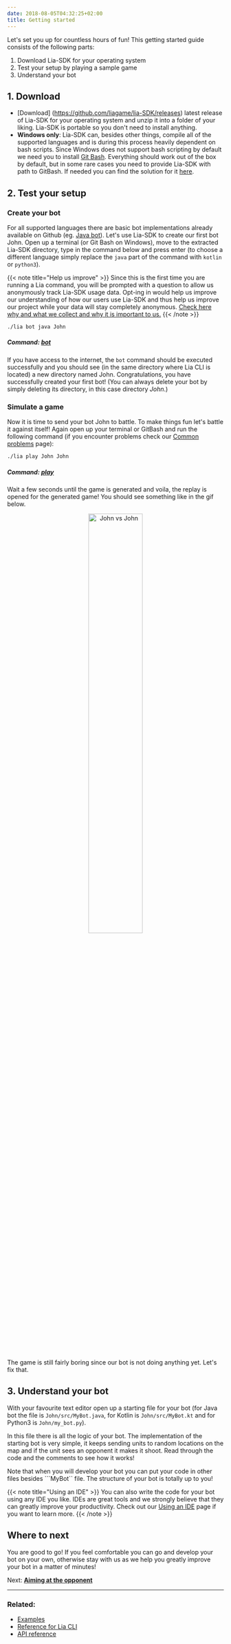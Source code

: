 ```yaml
---
date: 2018-08-05T04:32:25+02:00
title: Getting started
---
```



Let's set you up for countless hours of fun! This getting started guide consists of the following parts:

1. Download Lia-SDK for your operating system
2. Test your setup by playing a sample game
3. Understand your bot

## 1. Download

* [Download] (https://github.com/liagame/lia-SDK/releases) latest release of Lia-SDK for your operating system and unzip it into a folder of your liking. 
Lia-SDK is portable so you don't need to install anything.
* **Windows only**: Lia-SDK can, besides other things, compile all of the supported languages and is during this process heavily dependent on bash scripts. 
Since Windows does not support bash scripting by default we need you to install [Git Bash](https://gitforwindows.org/). 
Everything should work out of the box by default, but in some rare cases you need to provide Lia-SDK with path to GitBash. 
If needed you can find the solution for it <a href="/common-problems/#2-windows-only-lia-sdk-can-t-find-gitbash-installation" target="_blank">here</a>.

## 2. Test your setup

<!-- When you unzip Lia-SDK you see two things: 

* **lia** - Is a CLI (command line interface) program which will help you set up your bots, simulate battles between them, manage updates and much more.
* **data directory** - Lia specific stuff that you don't need to worry about for now. 

Next to *lia* executable and *data* directory Lia-SDK will also store your bots and generated replays. 
Now let's check if everything works as expected by running a sample game between two bots. -->

### Create your bot

For all supported languages there are basic bot implementations already available on Github (eg. [Java bot](https://github.com/liagame/java-bot)). 
Let's use Lia-SDK to create our first bot John. 
Open up a terminal (or Git Bash on Windows), move to the extracted Lia-SDK directory, type in the command below and press enter (to choose a different language simply replace the ```java``` part of the command with ```kotlin``` or ```python3```).

{{< note title="Help us improve" >}}
Since this is the first time you are running a Lia command, you will be prompted with a question to allow us anonymously track Lia-SDK usage data. 
Opt-ing in would help us improve our understanding of how our users use Lia-SDK and thus help us improve our project while your data will stay completely anonymous. 
[Check here why and what we collect and why it is important to us.](/privacy-policy/#what-data-we-collect-and-why) 
{{< /note >}}

```bash
./lia bot java John
```
##### *Command:* [*bot*](/lia-cli/#bot)

If you have access to the internet, the ```bot``` command should be executed successfully and you should see (in the same directory where Lia CLI is located) a new directory named John. 
Congratulations, you have successfully created your first bot!
(You can always delete your bot by simply deleting its directory, in this case directory *John*.)

### Simulate a game

Now it is time to send your bot John to battle. 
To make things fun let's battle it against itself! Again open up your terminal or GitBash and run the following command (if you encounter problems check our <a href="/common-problems/" target="_blank">Common problems</a> page):

```bash
./lia play John John
```
##### *Command:* [*play*](/lia-cli/#play)

Wait a few seconds until the game is generated and voila, the replay is opened for the generated game! 
You should see something like in the gif below.

 <div style="text-align:center"><img src="/static/docs/gifs/john-vs-john.gif" alt="John vs John" width="50%"/></div>

The game is still fairly boring since our bot is not doing anything yet. 
Let's fix that.

## 3. Understand your bot

With your favourite text editor open up a starting file for your bot (for Java bot the file is ```John/src/MyBot.java```, for Kotlin is ```John/src/MyBot.kt``` and for Python3 is ```John/my_bot.py```). 

In this file there is all the logic of your bot. The implementation of the starting bot is very simple, it keeps sending units to random locations on the map and if the unit sees an opponent it makes it shoot. Read through the code and the comments to see how it works!

Note that when you will develop your bot you can put your code in other files besides ```MyBot`` file. The structure of your bot is totally up to you!



<!-- ## 3. Making changes


{{< multilang >}}

<div class="tab">
    <button class="tablinks active" onclick="changeLanguage(event, 'Java')">Java</button>
    <button class="tablinks" onclick="changeLanguage(event, 'Python3')">Python3</button>
    <button class="tablinks" onclick="changeLanguage(event, 'Kotlin')">Kotlin</button>
</div>

<div id="Java" class="tabcontent" style="display: block;">
{{% md %}}
```java
import lia.Api;
import lia.Callable;
import lia.NetworkingClient;
import lia.api.*;

/**
 * Place to write the logic for your bots.
 * */
public class MyBot implements Callable {


    /** Called only once when the game is initialized. */
    @Override
    public synchronized void process(MapData mapData) {
        // TODO write some code to handle mapData
    }

    /** Repeatedly called from game engine with game state updates.  */
    @Override
    public synchronized void process(StateUpdate stateUpdate, Api api) {
        // Make all of your units move forward, rotate left and shoot
        for (int i = 0; i < stateUpdate.units.length; i++) {
            UnitData unit = stateUpdate.units[i];
            api.setRotationSpeed(unit.id, Rotation.LEFT);
            api.setThrustSpeed(unit.id, ThrustSpeed.FORWARD);
            api.shoot(unit.id);
        }
    }

    public static void main(String[] args) throws Exception {
        NetworkingClient.connectNew(args, new MyBot());
    }
}
```
{{% /md %}}
</div>

<div id="Python3" class="tabcontent">
{{% md %}}
```python
from lia.callable import Bot
from lia.networking_client import NetworkingClient
from lia.api import *


class MyBot(Bot):
    
    # Called only once when the game is initialized.
    def process_map_data(self, map_data):
        pass

    # Repeatedly called from game engine with game state updates
    # Use api object to tell game engine what you want your units to do
    def process_state(self, state_update, api):
        # Make all of your units move forward, rotate left and shoot
        for unit in state_update['units']:
            id = unit['id']
            api.set_rotation_speed(id, Rotation.LEFT)
            api.set_thrust_speed(id, ThrustSpeed.FORWARD)
            api.shoot(id)

if __name__ == "__main__":
    client = NetworkingClient(MyBot())
    client.connect()
```
{{% /md %}}
</div>


<div id="Kotlin" class="tabcontent">
{{% md %}}
```kotlin
import lia.*

/**
 * Place to write the logic for your bots.
 */
class MyBot : Callable {


    @Synchronized override fun process(mapData: MapData) {
        println(mapData)
    }
    
    @Synchronized override fun process(stateUpdate: StateUpdate, api: Api) {
        // Make all of your units move forward, rotate left and shoot
        for (unit in stateUpdate.units) {
            api.setRotationSpeed(unit.id, Rotation.LEFT)
            api.setThrustSpeed(unit.id, ThrustSpeed.FORWARD)
            api.shoot(unit.id)
        }
    }

    companion object {
        @JvmStatic fun main(args: Array<String>) {
            NetworkingClient.connectNew(args, MyBot())
        }
    }
}
```
{{% /md %}}
</div>

Now save the file and run the ```play``` command again:

```bash
./lia play John John
```
##### *Command:* [*play*](/lia-cli/#play)

After the game is generated you should see all of your units rotating to the left and constantly shooting as shown in image below.

 <div style="text-align:center"><img src="/static/docs/images/dummy-game.png" alt="Dummy game" width="60%"/></div> -->

{{< note title="Using an IDE" >}}
You can also write the code for your bot using any IDE you like. IDEs are great tools and we strongly believe that they can greatly improve your productivity. Check out our <a href="/tutorials/using-ide/" target="_blank">Using an IDE</a> page if you want to learn more.
{{< /note >}} 

## Where to next

You are good to go! 
If you feel comfortable you can go and develop your bot on your own, otherwise stay with us as we help you greatly improve your bot in a matter of minutes!

Next: **[Aiming at the opponent](/examples/aiming-at-the-opponent/)**


<!-- ## Where to go from here

That is all for this getting started guide. 
By reading it you should now have a working environment, know how to make changes to your code and know how to generate games. 
The next step is to write some meaningful code. 

If you want to start **coding on your own** without too much guidance, we suggest you to check out our [examples](/examples/overview/). 
They contain most of the basic and also more advanced stuff that you need in order to build a real fighting bot.

If you are still a beginner programmer or you just prefer to **learn in a more guided way**, we suggest you to go through our [Beginner tutorial](/tutorials/beginner-tutorial/) where you will learn how to create your first bot that can win games step by step.

{{< note title="Fighting bots made by Lia team" >}}
Besides fighting your bots against themselves, you can also locally fight two bots made by Lia team. In order to do that you will need to run ```playground``` command instead of ```play``` command. Head [here](/lia-cli/#playground) to learn how to do that.
{{< /note >}}

Whichever path you take, have fun! :smile: -->

----

### Related:

* [Examples](/examples/overview/)
* [Reference for Lia CLI](/lia-cli)
* [API reference](/api/)
